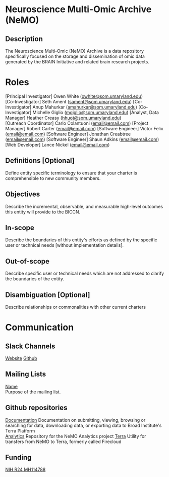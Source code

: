 # Neuroscience Multi-Omic Archive (NeMO)
## Description
The Neuroscience Multi-Omic (NeMO) Archive is a data repository specifically focused on the storage and dissemination of omic data generated by the BRAIN Initiative and related brain research projects.

# Roles
[Principal Investigator] Owen White (owhite@som.umaryland.edu)   
[Co-Investigator] Seth Ament (sament@som.umaryland.edu)
[Co-Investigator] Anup Mahurkar (amahurkar@som.umaryland.edu)
[Co-Investigator] Michelle Giglio (mgiglio@som.umaryland.edu)
[Analyst, Data Manager] Heather Creasy (hhuot@som.umaryland.edu)   
[Outreach Coordinator] Carlo Colantuoni (email@email.com)
[Project Manager] Robert Carter (email@email.com)
[Software Engineer] Victor Felix (email@email.com) 
[Software Engineer] Jonathan Creabtree (email@email.com) 
[Software Engineer] Shaun Adkins (email@email.com) 
[Web Developer] Lance Nickel (email@email.com) 

## Definitions [Optional]
Define entity specific terminology to ensure that your charter is comprehensible to new community members.

## Objectives
Describe the incremental, observable, and measurable high-level outcomes this entity will provide to the BICCN.

## In-scope
Describe the boundaries of this entity's efforts as defined by the specific user or technical needs [without implementation details].

## Out-of-scope
Describe specific user or technical needs which are not addressed to clarify the boundaries of the entity.

## Disambiguation [Optional]
Describe relationships or commonalities with other current charters

# Communication
## Slack Channels
[Website](https://nemoarchive.org/)
[Github](https://github.com/nemoarchive)   

## Mailing Lists
[Name](mailto:team@data.humancellatlas.org)   
Purpose of the mailing list.

## Github repositories
[Documentation](https://github.com/nemoarchive/documentation) Documentation on submitting, viewing, browsing or searching for data, downloading data, or exporting data to Broad Institute's Terra Platform    
[Analytics](https://github.com/nemoarchive/analytics) Repository for the NeMO Analytics project
[Terra](https://github.com/nemoarchive/firecloud-client) Utility for transfers from NeMO to Terra, formerly called Firecloud

## Funding
[NIH R24 MH114788](https://projectreporter.nih.gov/project_info_description.cfm?aid=9748608)
